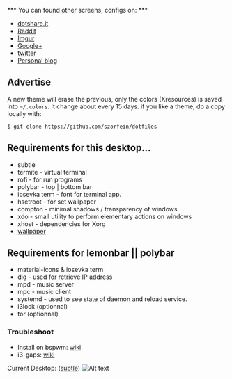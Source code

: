 *** You can found other screens, configs on: ***
+ [dotshare.it](http://dotshare.it/~szorfein/dots/)
+ [Reddit](https://www.reddit.com/user/szorfein/submitted/)
+ [Imgur](https://imgur.com/user/Szorfein/submitted)
+ [Google+](https://plus.google.com/103351806729237673609)
+ [twitter](https://twitter.com/szorfein)
+ [Personal blog](https://szorfein.github.io/)

## Advertise

A new theme will erase the previous, only the colors (Xresources) is saved into `~/.colors`. It change about every 15 days. if you like a theme, do a copy locally with:

    $ git clone https://github.com/szorfein/dotfiles

## Requirements for this desktop...

+ subtle
+ termite - virtual terminal
+ rofi - for run programs
+ polybar - top | bottom bar
+ iosevka term - font for terminal app.
+ hsetroot - for set wallpaper
+ compton - minimal shadows / transparency of windows
+ xdo - small utility to perform elementary actions on windows
+ xhost - dependencies for Xorg
+ [wallpaper](https://img2.goodfon.com/wallpaper/middle/d/18/zvezdnye-voyny-probuzhdenie-1625.jpg)

## Requirements for lemonbar || polybar

+ material-icons & iosevka term
+ dig - used for retrieve IP address
+ mpd - music server
+ mpc - music client
+ systemd - used to see state of daemon and reload service.
+ i3lock (optionnal)
+ tor (optionnal)

### Troubleshoot

+ Install on bspwm: [wiki](https://github.com/szorfein/dotfiles/wiki/Install-BSPWM)  
+ i3-gaps: [wiki](https://github.com/szorfein/dotfiles/wiki/i3-gaps)

Current Desktop: ([subtle](https://subforge.org/projects/subtle))
![Alt text](https://raw.githubusercontent.com/szorfein/dotfiles/master/screenshot.jpg "Screenshot")
